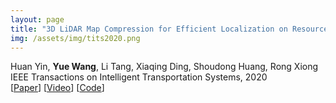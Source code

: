```yaml
---
layout: page
title: "3D LiDAR Map Compression for Efficient Localization on Resource Constrained Vehicles"
img: /assets/img/tits2020.png
---
```

Huan Yin, **Yue Wang**, Li Tang, Xiaqing Ding, Shoudong Huang, Rong Xiong
<br/>
IEEE Transactions on Intelligent Transportation Systems, 2020
<br/>
[[Paper](https://ieeexplore.ieee.org/document/8949733)]
[[Video](https://www.youtube.com/watch?v=jOIN6G3a4ik)]
[[Code](https://github.com/ZJUYH/map_compression)]

